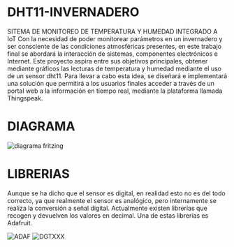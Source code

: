 # DHT11-INVERNADERO
SITEMA DE MONITOREO DE TEMPERATURA Y HUMEDAD INTEGRADO A IoT
Con la necesidad de poder monitorear parámetros en un invernadero y ser consciente de las condiciones atmosféricas presentes, en este trabajo final se abordará la interacción de sistemas, componentes electrónicos e Internet.
Este proyecto aspira entre sus objetivos principales, obtener mediante gráficos las lecturas de temperatura y humedad mediante el uso de un sensor dht11.
Para llevar a cabo esta idea, se diseñará e implementará una solución que permitirá a los usuarios finales acceder a través de un portal web a la información en tiempo real, mediante la plataforma llamada Thingspeak.

# DIAGRAMA

![diagrama fritzing](https://user-images.githubusercontent.com/79615803/122656838-e3bff200-d123-11eb-8470-486e32a5c3d2.jpg)

# LIBRERIAS
Aunque se ha dicho que el sensor es digital, en realidad esto no es del todo correcto, ya que realmente el sensor es analógico, pero internamente se realiza la conversión a señal digital.
Actualmente existen librerías que recogen y devuelven los valores en decimal. Una de estas librerías es Adafruit. 


![ADAF](https://user-images.githubusercontent.com/79615803/122656883-4adda680-d124-11eb-9fb5-24892f30032e.jpg)
![DGTXXX](https://user-images.githubusercontent.com/79615803/122656884-4dd89700-d124-11eb-8988-9254426bb410.jpg)

